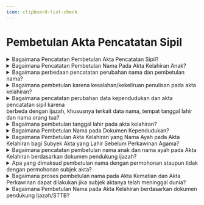 ```yaml
---
icon: clipboard-list-check
---
```


# Pembetulan Akta Pencatatan Sipil

<details>

<summary>Bagaimana Pencatatan Pembetulan Akta Pencatatan Sipil?</summary>

Berdasarkan Pasal 59 Peraturan Presiden Nomor&#x20;96 Tahun 2019 diatur bahwa Pembetulan akta&#x20;Pencatatan Sipil dilakukan pada Disdukcapil&#x20;Kabupaten/Kota atau UPT Disdukcapil Kabupaten/Kota&#x20;atau Perwakilan Republik Indonesia sesuai domisili&#x20;dengan atau tanpa permohonan dari subjek akta.

a. Persyaratan pembetulan akta Pencatatan Sipil&#x20;diajukan permohonan oleh subjek akta karena&#x20;kesalahan tulis redaksional berupa:

1. dokumen autentik yang menjadi persyaratan   &#x20;pembuatan akta Pencatatan Sipil; dan
2. kutipan akta Pencatatan Sipil dimana terdapat   &#x20;kesalahan tulis redaksional.   &#x20;Hasil pencatatan pembetulan akta pencatatan sipil   &#x20;dimaksud, Disdukcapil Kabupaten/Kota atau UPT   &#x20;Disdukcapil Kabupaten/Kota atau Perwakilan   &#x20;Republik Indonesia membuat catatan pinggir pada   &#x20;register akta Pencatatan Sipil mengenai   &#x20;pembetulan akta, menerbitkan kembali kutipan akta   &#x20;Pencatatan Sipil dan mencabut kutipan akta   &#x20;Pencatatan Sipil dari subjek akta dan kutipan akta   &#x20;Pencatatan Sipil yang telah dibetulkan diserahkan   &#x20;kepada Pemohon.

b. Pencatatan pembetulan nama termasuk bagian&#x20;pembetulan Dokumen Kependudukan berdasarkan&#x20;dokumen otentik yang menjadi dasar untuk&#x20;pembetulan sebagaimana diamanatkan dalam&#x20;Pasal 4 ayat (4) Peraturan Menteri Dalam Negeri&#x20;Nomor 73 Tahun 2022.&#x20;\
Persyaratan pembetulan nama yang harus dipenuhi&#x20;berdasarkan Surat Dirjen Dukcapil Nomor&#x20;470/13287/Dukcapil tanggal 28 September 2021&#x20;berupa:

1. permohonan dari subjek akta atau orang lain   &#x20;yang dikuasakan;
2. fotokopi dokumen autentik meliputi ijazah, buku   &#x20;nikah, pasport dll;
3. kutipan akta Pencatatan Sipil dimana terdapat   &#x20;kesalahan nama;
4. mengisi SPTJM Kebenaran data dengan 2 orang   &#x20;saksi.

Hasil pencatatan pembetulan nama, Disdukcapil&#x20;membuat catatan pinggir pada register akta\
Pencatatan Sipil mengenai pembetulan nama dan&#x20;menerbitkan kembali kutipan akta Pencatatan Sipil&#x20;serta mencabut kutipan akta Pencatatan Sipil dari&#x20;subjek akta.

c. Pembetulan akta Pencatatan Sipil tanpa&#x20;permohonan dari subjek akta dilakukan pembetulan&#x20;secara langsung oleh petugas sebelum diserahkan&#x20;kepada Pemohon sebagaimana diamanatkan dalam&#x20;Pasal 88 Permendagri Nomor 108 Tahun 2019.

**Sumber rujukan:**

* Pasal 71 ayat (1) ayat (2) dan ayat (3) UndangUndang No 23 Tahun 2006 tentang Administrasi  &#x20;Kependudukan. ([link](https://peraturan.go.id/id/uu-no-23-tahun-2006))
* Pasal 59 Peraturan Presiden Nomor 96 Tahun 2018  &#x20;tentang Persyaratan dan Tata Cara Pendaftaran  &#x20;Penduduk dan Pencatatan Sipil. ([link](https://peraturan.go.id/id/perpres-no-96-tahun-2018))
* Pasal 87 dan Pasal 88 Peraturan Menteri Dalam  &#x20;Negeri Nomor 108 Tahun 2019 tentang Peraturan  &#x20;Pelaksanaan Peraturan Presiden Nomor 96 Tahun  &#x20;2018 tentang Persyaratan dan Tata Cara Pendaftaran  &#x20;Penduduk dan Pencatatan Sipil.  ([link](https://peraturan.go.id/id/permendagri-no-108-tahun-2019))
* Peraturan Menteri Dalam Negeri Nomor 109 Tahun  &#x20;2019 tentang Formulir dan Buku Yang Digunakan  &#x20;Dalam Administrasi Kependudukan. ([link](https://peraturan.go.id/id/permendagri-no-109-tahun-2019))
* Pasal 4 ayat (4) Peraturan Menteri Dalam Negeri  &#x20;Nomor 73 Tahun 2022 tentang Pencatatan Nama pada  &#x20;Dokumen Kependudukan. ([link](https://peraturan.go.id/id/permendagri-no-73-tahun-2022))
* Keputusan Menteri Dalam Negeri Nomor 400.8.2-  &#x20;5484.Dukcapil Tahun 2022 tentang Petunjuk Teknis  &#x20;Pelayanan Pencatatan Sipil.
* Surat Dirjen Dukcapil yang ditujukan kepada Kepala  &#x20;Dinas Dukcapil di Seluruh Indonesia Nomor  &#x20;470/13287/Dukcapil tanggal 28 September 2021 hal  &#x20;Jenis Layanan, Persyaratan dan Penjelasan  &#x20;Pendaftaran Penduduk dan Pencatatan Sipil.

{% hint style="success" %}
Dibuat:  23 Juni 2025 10:00 WIB | Perubahan terakhir: 23 Juni 2025 10:00 WIB
{% endhint %}

</details>



<details>

<summary>Bagaimana Pencatatan Pembetulan Nama Pada Akta Kelahiran Anak?</summary>

Berdasarkan Peraturan Menteri Dalam Negeri&#x20;Nomor 73 Tahun 2022 yang berlaku sejak tanggal 21&#x20;April 2022, terdapat ketentuan Pasal 5 ayat (3) diatur&#x20;bahwa tata cara Pencatatan Nama pada Dokumen&#x20;Kependudukan dilarang:\
a. disingkat, kecuali tidak diartikan lain;\
b. menggunakan angka dan tanda baca; dan\
c. mencantumkan gelar pendidikan dan keagamaan&#x20;pada akta pencatatan sipil.\
Selanjutnya pada Pasal 7 ayat (1) diatur&#x20;Penduduk yang memberikan nama yang melanggar\
ketentuan Pasal 5 ayat (3), pejabat pada Disdukcapil&#x20;Kabupaten/Kota, UPT Disdukcapil Kabupaten/Kota, atau&#x20;Perwakilan Republik Indonesia tidak mencatatkan dan&#x20;menerbitkan Dokumen Kependudukan.

**Sumber rujukan:**

* Pasal 5 ayat (3) dan Pasal 7 ayat (1) Peraturan  &#x20;Menteri Dalam Negeri Nomor 73 Tahun 2022 tentang  &#x20;Pencatatan Nama pada Dokumen Kependudukan. ([link](https://peraturan.go.id/id/permendagri-no-73-tahun-2022))
* Surat Dirjen Dukcapil No. 472.11/8069/DUKCAPIL tgl  &#x20;28 April 2022 kpd Kadis Dukcapil Kota Depok.

{% hint style="success" %}
Dibuat:  23 Juni 2025 10:00 WIB | Perubahan terakhir: 23 Juni 2025 10:00 WIB
{% endhint %}

</details>



<details>

<summary>Bagaimana perbedaan pencatatan perubahan nama dan pembetulan nama?</summary>

a. Pencatatan perubahan nama diatur dalam Pasal 52&#x20;Undang-Undang Nomor 23 Tahun 2006 pada intinya&#x20;bahwa pencatatan perubahan nama dilaksanakan&#x20;berdasarkan penetapan pengadilan negeri. Dan&#x20;Pasal 4 ayat (3) Peraturan Menteri Dalam Negeri&#x20;Nomor 73 Tahun 2022 diatur bahwa Dalam hal&#x20;Penduduk melakukan perubahan nama, pencatatan&#x20;perubahan nama dilaksanakan berdasarkan&#x20;penetapan pengadilan negeri dan persyaratannya&#x20;diatur sesuai dengan ketentuan peraturan&#x20;perundang-undangan.&#x20;Hasil pencatatan perubahan, Disdukcapil membuat&#x20;catatan pinggir pada register akta Pencatatan Sipil&#x20;dan kutipan akta Pencatatan Sipil.

\
b. Pencatatan pembetulan nama diatur dalam Pasal 4&#x20;ayat (4) Peraturan Menteri Dalam Negeri Nomor 73&#x20;Tahun 2022, bahwa Dalam hal Penduduk melakukan&#x20;pembetulan nama, pencatatan pembetulan nama&#x20;termasuk bagian pembetulan Dokumen&#x20;Kependudukan berdasarkan dokumen otentik yang&#x20;menjadi dasar untuk pembetulan sesuai dengan&#x20;ketentuan peraturan perundang-undangan. Dan&#x20;Surat Dirjen Dukcapil Nomor 470/13287/Dukcapil&#x20;tanggal 28 September 2021 diatur bahwa bilamana&#x20;terdapat permohonan pembetulan nama, maka&#x20;pencatatannya termasuk dalam kategori pencatatan&#x20;pembetulan akta pencatatan sipil, dan harus&#x20;memenuhi persyaratan:

1. permohonan dari subjek akta atau orang lain   &#x20;yang dikuasakan;
2. fotokopi dokumen autentik meliputi ijazah,   &#x20;buku nikah, pasport dll;
3. kutipan akta Pencatatan Sipil dimana terdapat   &#x20;kesalahan nama;
4. mengisi SPTJM Kebenaran data dengan 2   &#x20;orang saksi (tidak perlu fotokopi KTP-el saksi).   \
   Hasil pencatatan pembetulan nama, Disdukcapil   &#x20;membuat catatan pinggir pada register akta   &#x20;Pencatatan Sipil mengenai pembetulan nama dan   &#x20;menerbitkan kembali kutipan akta Pencatatan Sipil   &#x20;serta mencabut kutipan akta Pencatatan Sipil dari   &#x20;subjek akta.

Berdasarkan penjelasan di atas dapat ditarik suatu&#x20;pemahaman bahwa kedua hal tersebut mengandung&#x20;kaidah yang berbeda?

a. Perubahan nama dilakukan apabila semua data&#x20;pada dokumen kependudukan dan dokumen&#x20;identitas lainnya namanya sama, jika ingin dikurangi&#x20;atau ditambahkan atau disisipkan satu kata atau&#x20;diganti nama secara keseluruhan harus berdasarkan&#x20;penetapan pengadilan negeri.\
\
b. Pembetulan nama, dilakukan jika nama pada&#x20;dokumen kependudukan tersebut salah atau keliru,&#x20;dan ada dokumen otentik yang benar sebagai salah&#x20;satu indikator dasar untuk dilakukan embetulan&#x20;nama ditambahkan dengan mengisi surat&#x20;pernyataan tanggung jawab mutlak (SPTJM) dengan&#x20;2 (dua)orang saksi

**Sumber rujukan:**

* Pasal 52 Undang-Undang Nomor 23 Tahun 2006  &#x20;tentang Administrasi Kependudukan.([link](https://peraturan.go.id/id/uu-no-23-tahun-2006))
* Pasal 4 ayat (3) dan ayat (4) Peraturan Menteri  &#x20;Dalam Negeri Nomor 73 Tahun 2022 tentang  &#x20;Pencatatan Nama pada Dokumen Kependudukan. (l[ink](https://peraturan.go.id/id/permendagri-no-73-tahun-2022))
* Surat Dirjen Dukcapil yang ditujukan kepada Kepala  &#x20;Dinas Dukcapil di Seluruh Indonesia Nomor  &#x20;470/13287/Dukcapil tanggal 28 September 2021 hal  &#x20;Jenis Layanan, Persyaratan dan Penjelasan  &#x20;Pendaftaran Penduduk dan Pencatatan Sipil.

{% hint style="success" %}
Dibuat:  23 Juni 2025 10:00 WIB | Perubahan terakhir: 23 Juni 2025 10:00 WIB
{% endhint %}

</details>



<details>

<summary>Bagaimana pembetulan karena kesalahan/kekeliruan penulisan pada akta kelahiran?</summary>

Berdasarkan Peraturan Menteri Dalam Negeri&#x20;Nomor 19 Tahun 2010, diatur bahwa tempat lahir yaitu&#x20;Nama Kabupaten/Kota tempat penduduk dilahirkan,&#x20;bukan nama kampung, desa/kelurahan atau kecamatan.&#x20;Apabila nyata-nyata terjadi kesalahan/kekeliruan\
dalam penulisan akta pencatatan sipil termasuk akta&#x20;kelahiran, antara lain mengenai tempat lahir, urutan&#x20;anak, jenis kelamin dan nama orang tua, maka dapat&#x20;dibetulkan oleh Pejabat Pencatatan Sipil berdasarkan&#x20;asas Contrarius Actus. Pemohon harus membuat surat\
pernyataan tanggung jawab mutlak untuk menjamin&#x20;kebenaran data yang diberikan. Pembetulan dilakukan&#x20;dengan membuat catatan pinggir pada register dan&#x20;kutipan akta pencatatan sipil. Jika kesalahan tersebut,&#x20;hanya berupa kesalahan tulis redaksional (tidak\
merubah makna), pembetulan dilakukan dengan&#x20;menarik kutipan akta yang mengalami kesalahan tulis&#x20;redaksional dan menerbitkan kembali kutipan akta serta&#x20;membuat catatan pinggir pada register akta pencatatan&#x20;sipil mengenai pembetulan tersebut.

**Sumber rujukan:**\
Surat Dirjen Dukcapil No. 472/9670/Dukcapil tgl 19&#x20;Desember 2019 kpd Kadis Dukcapil Kab.  Lebong.

{% hint style="success" %}
Dibuat:  23 Juni 2025 10:00 WIB | Perubahan terakhir: 23 Juni 2025 10:00 WIB
{% endhint %}

</details>



<details>

<summary>Bagaimana pencatatan perubahan data kependudukan dan akta pencatatan sipil karena<br>berbeda dengan ijazah, khususnya terkait data nama, tempat tanggal lahir dan nama orang tua?</summary>

a. Berdasarkan Pasal 53 Peraturan Presiden Nomor 96&#x20;Tahun 2018 diatur bahwa pencatatan perubahan&#x20;nama Penduduk harus memenuhi persyaratan&#x20;salinan penetapan pengadilan negeri.\
\
b. Merujuk Pasal 3 ayat (3) huruf a Peraturan Menteri&#x20;Dalam Negeri Nomor 74 Tahun 2015 diatur dalam&#x20;hal terjadi kesalahan penulisan tempat tanggal lahir&#x20;dilakukan dengan melampirkan dokumen sah yaitu&#x20;kutipan akta kelahiran dan/atau ijazah, selanjutnya&#x20;Pasal 6 huruf a diatur perubahan elemen data nama&#x20;dilakukan dengan cara melampirkan fotokopi kutipan&#x20;akta kelahiran atau ijazah, dan Pasal 15 ayat (1) dan&#x20;ayat (2) diatur elemen data statis tempat dan tanggal&#x20;lahir dapat dilakukan perubahan dengan cara&#x20;melampirkan fotokopi salinan penetapan pengadilan&#x20;dan menunjukkan salinan penetapan pengadilan.\
\
c. Selanjutnya pada Lampiran Format I C dan Format 2&#x20;C Permendikbud Nomor 29 Tahun 2014 tentang&#x20;pengesahan Fotokopi Ijazah/Surat Tanda Tamat&#x20;Belajar dan Penerbitan Surat Keterangan Kesalahan&#x20;penulisan Ijazah/STTB bagi sekolah masih&#x20;operasional dan sekolah sudah tidak operasional&#x20;atau tutup.&#x20;Mengenai perubahan data kependudukan (seperti nama,&#x20;tempat tanggal lahir, nama orang tua di dalam Kartu&#x20;Keluarga dan KTP-el) dan akta pencatatan sipil karena&#x20;berbeda dengan ijazah diberikan penjelasan dengan&#x20;terlebih dahulu melihat dokumen pendukung yang&#x20;menyatakan identitas sebenarnya yang ada di dalam&#x20;dokumen pendukung tersebut sebagai berikut:\
&#x20;1\. Terhadap perubahan elemen data nama pada KK&#x20;dan KTP-el dilakukan dengan melampirkan&#x20;persyaratan fotokopi kutipan akta kelahiran dan/atau&#x20;ijazah, selanjutnya elemen data tempat dan tanggal&#x20;lahir dilakukan dengan melampirkan fotokopi salinan&#x20;penetapan pengadilan; dan perubahan nama pada&#x20;akta pencatatan sipil harus memenuhi persyaratan&#x20;salinan penetapan pengadilan negeri; serta&#x20;perbaikan kesalahan penulisan pada Ijazah/STTB&#x20;yang ditandatangani oleh Kepala Dinas Pendidikan&#x20;Kabupaten/Kota dan/atau Kepala Sekolah;\
\
2\.  Terkait adanya penolakan pengadilan atas&#x20;permohonan perubahan data dari masyarakat, maka&#x20;perlu dilampirkan salinan penetapan pengadilan.

**Sumber rujukan:**

* Pasal 53 Peraturan Presiden Nomor 96 Tahun 2018  &#x20;tentang Persyaratan dan Tata Cara Pendaftaran  &#x20;Penduduk dan Pencatatan Sipil. ([link](https://peraturan.go.id/id/permendagri-no-108-tahun-2019))
* Pasal 3 ayat (3) huruf a Peraturan Menteri Dalam  &#x20;Negeri Nomor 74 Tahun 2015 Tata Cara Perubahan&#x20;  Elemen Data Penduduk Dalam Kartu Tanda  &#x20;Penduduk Elektronik.
* Lampiran Format I C dan Format 2 C Permendikbud  &#x20;Nomor 29 Tahun 2014 tentang Pengesahan Fotokopi  &#x20;Ijazah/Surat Tanda Tamat Belajar, Surat Keterangan  &#x20;Pengganti Ijazah/Surat Tanda Tamat Belajar dan  &#x20;Penerbitan Surat Keterangan Pengganti Ijazah/STTB  &#x20;Jenjang Pendidikan Dasar dan Menengah.
* Surat Dirjen Dukcapil No. 470/4544/Dukcapil tanggal  &#x20;31 Mei 2019 kepada Kadis Dukcapil Kota  &#x20;Gunungsitoli.

{% hint style="success" %}
Dibuat:  23 Juni 2025 10:00 WIB | Perubahan terakhir: 23 Juni 2025 10:00 WIB
{% endhint %}

</details>



<details>

<summary>Bagaimana pembetulan tanggal lahir pada akta kelahiran?</summary>

a. Berdasarkan Pasal 59 ayat (2) Peraturan Presiden&#x20;Nomor 96 Tahun 2018 serta Pasal 87 dan 89 ayat&#x20;(2) dan ayat (4) Peraturan Menteri Dalam Negeri&#x20;Nomor 108 Tahun 2019, diatur pembetulan akta&#x20;pencatatan sipil dilaksanakan berdasarkan dokumen&#x20;autentik yang menjadi persyaratan pembuatan akta&#x20;pencatatan sipil. Pembatalan akta pencatatan sipil&#x20;juga dapat dilakukan tanpa melalui penetapan&#x20;pengadilan / Contrarius Actus yaitu oleh Pejabat&#x20;Pencatatan Sipil. Perubahan tanggal kelahiran pada&#x20;akta kelahiran tidak berdasarkan dokumen autentik&#x20;dan juga sesuai Laporan Akhir Hasil Pemeriksaan&#x20;(LAHP) dari Ombudsman RI Perwakilan bahwa&#x20;terjadi maladministrasi dalam penerbitan&#x20;perubahan/perbaikan akta kelahiran, maka&#x20;perubahan tersebut dapat dibatalkan olen Pejabat&#x20;Pencatatan Sipil tanpa melalui penetapan&#x20;pengadilan.

b. Pembatalan dilakukan berdasarkan permohonan dari&#x20;subyek akta atau orang lain yang merasa dirugikan,&#x20;dengan tata cara menarik kutipan akta kelahiran&#x20;dimaksud dari subyek akta serta membuat catatan&#x20;pinggir pada register akta kelahiran dan menerbitkan&#x20;kembali kutipan akta kelahiran sesuai tanggal lahir&#x20;yang semula.

**Sumber rujukan:**

* Pasal 59 ayat (2) Peraturan Presiden Nomor 96  &#x20;Tahun 2018 tentang Persyaratan dan Tata Cara  &#x20;Pendaftaran Penduduk dan Pencatatan Sipil.([link](https://peraturan.go.id/id/perpres-no-96-tahun-2018))
* Pasal 87 dan 89 ayat (2) dan ayat (4) Peraturan  &#x20;Menteri Dalam Negeri Nomor 108 Tahun 2019  &#x20;tentang Peraturan Pelaksanaan Peraturan Presiden  &#x20;Nomor 96 Tahun 2018 tentang Persyaratan dan Tata  &#x20;Cara Pendaftaran Penduduk dan Pencatatan Sipil. ([link](https://peraturan.go.id/id/permendagri-no-108-tahun-2019))
* Surat Dirjen Dukcapil No. 472.11/6241/DUKCAPIL,  &#x20;Maret 2020 kepada Kadis Dukcapil Kota Subang.

{% hint style="success" %}
Dibuat:  23 Juni 2025 10:00 WIB | Perubahan terakhir: 23 Juni 2025 10:00 WIB
{% endhint %}

</details>



<details>

<summary>Bagaimana Pembetulan Nama pada DokumenKependudukan?</summary>

a. Berdasarkan Pasal 4 ayat (4) Peraturan Menteri&#x20;Dalam Negeri Nomor 73 Tahun 2022, diatur bahwa&#x20;dalam hal Penduduk melakukan pembetulan nama,&#x20;pencatatan pembetulan nama termasuk bagian&#x20;pembetulan Dokumen Kependudukan berdasarkan&#x20;dokumen otentik yang menjadi dasar untuk&#x20;pembetulan sesuai dengan ketentuan peraturan&#x20;perundang undangan.&#x20;\
\
b. Penjelasan angka 38 pada Lampiran Surat Dirjen&#x20;Dukcapil Nomor 470/13287/Dukcapil tanggal 28&#x20;September 2021 disebutkan bahwa bilamana&#x20;terdapat permohonan pembetulan nama, maka&#x20;pencatatannya termasuk dalam kategori pencatatan&#x20;pembetulan akta pencatatan sipil, dan harus&#x20;memenuhi persyaratan berupa:

1. Permohonan dari subjek akta atau orang lain   &#x20;yang dikuasakan;
2. Fotokopi dokumen otentik meliputi Ijazah, Buku   &#x20;Nikah, Pasport dll;
3. Kutipan akta pencatatan sipil dimana terdapat   &#x20;kesalahan nama; dan
4. Mengisi SPTJM Kebenaran Data dengan 2   &#x20;orang saksi.   &#x20;

Merujuk ketentuan di atas, hasil dari pencatatan&#x20;pembetulan nama yaitu Disdukcapil Kabupaten/Kota&#x20;membuat Catatan Pinggir pada Register Akta&#x20;Pencatatan Sipil mengenai pembetulan nama dan&#x20;menerbitkan kembali Kutipan Akta Pencatatan Sipil serta&#x20;mencabut Kutipan Akta Pencatatan Sipil dari subjek&#x20;akta.

**Sumber rujukan:**

* Pasal 4 ayat (4) Peraturan Menteri Dalam Negeri  &#x20;Nomor 73 Tahun 2022 tentang Pencatatan Nama  &#x20;pada Dokumen Kependudukan.
* Penjelasan angka 38 pada Lampiran Surat Dirjen  &#x20;Dukcapil yang ditujukan kepada Kepala Disdukcapil  &#x20;di Seluruh Indonesia Nomor 470/13287/Dukcapil  &#x20;tanggal 28 September 2021 hal Jenis Layanan,  &#x20;Persyaratan dan Penjelasan Pendaftaran Penduduk  &#x20;dan Pencatatan Sipil.
* Surat Dirjen Dukcapil No. 400.8.6.7/5492/DUKCAPIL  &#x20;tgl 20 Juni 2023 kpd Kadis Dukcapil Kab. Pasuruan.

{% hint style="success" %}
Dibuat:  23 Juni 2025 10:00 WIB | Perubahan terakhir: 23 Juni 2025 10:00 WIB
{% endhint %}

</details>



<details>

<summary>Bagaimana Pembetulan Akta Kelahiran yang Nama Ayah pada Akta Kelahiran bagi Subyek Akta yang Lahir Sebelum Perkawinan Agama?</summary>

Berdasarkan Peraturan Menteri Dalam Negeri Nomor&#x20;108 Tahun 2019, pada:\
a. Pasal 48 ayat (2) diatur bahwa dalam hal pencatatan&#x20;kelahiran tidak dapat memenuhi persyaratan berupa&#x20;buku nikah/kutipan akta perkawinan atau bukti lain&#x20;yang sah; dan status hubungan dalam keluarga pada&#x20;Kartu Keluarga menunjukan status hubungan&#x20;perkawinan sebagai suami istri, dilakukan pencatatan&#x20;dalam Register Akta Kelahiran dan Kutipan Akta&#x20;Kelahiran sebagai Anak Ayah dan Ibu dengan&#x20;tambahan Frasa, yaitu: yang perkawinannya belum&#x20;tercatat sesuai dengan ketentuan peraturan&#x20;perundang-undangan.\
\
b. Pasal 87 (2) huruf d dan e, disebutkan bahwa&#x20;pencatatan Pembetulan Akta Pencatatan Sipil&#x20;dilakukan oleh Pejabat Pencatatan Sipil dengan&#x20;membuat Catatan Pinggir pada Register Akta&#x20;Pencatatan Sipil mengenai pembetulan Akta,&#x20;menerbitkan kembali Kutipan Akta Pencatatan Sipil&#x20;dan mencabut Kutipan Akta Pencatatan Sipil dari&#x20;subjek akta.

Merujuk ketentuan di atas, Akta Kelahiran anak seorang&#x20;Ibu dapat dilakukan pembetulan menjadi anak Ayah dan&#x20;Ibu dengan tambahan frasa dimaksud, apabila pada&#x20;saat anak tersebut dilahirkan orang tuanya sudah&#x20;menunjukkan sebagai suami istri dalam Kartu Keluarga,&#x20;dengan membuat Surat Pernyataan Tanggung Jawab&#x20;Mutlak (SPTJM) Kebenaran sebagai Pasangan Suami&#x20;Istri (F-2.04). Selanjutnya Pejabat Pencatatan Sipil&#x20;membuat Catatan Pinggir pada Register Akta Kelahiran&#x20;dan menerbitkan kembali Kutipan Akta Kelahiran serta&#x20;mencabut Kutipan Akta Kelahiran lama dari subjek akta.

**Sumber rujukan:**

* Pasal 48 ayat (2) dan Pasal 87 (2) huruf d dan e  &#x20;Peraturan Menteri Dalam Negeri Nomor 108 Tahun  &#x20;2019 tentang Peraturan Pelaksanaan Peraturan  &#x20;Presiden Nomor 96 Tahun 2018 tentang Persyaratan  &#x20;dan Tata Cara Dafduk dan Pencatatan Sipil. ([link](https://peraturan.go.id/id/permendagri-no-108-tahun-2019))
* Surat Dirjen Dukcapil No. 400.8.2.2/10168/DUKCAPIL  &#x20;tgl 5 Juli 2023 kpd Kadis Dukcapil Kab Pasuruan.

{% hint style="success" %}
Dibuat:  23 Juni 2025 10:00 WIB | Perubahan terakhir: 23 Juni 2025 10:00 WIB
{% endhint %}

</details>



<details>

<summary>Bagaimana pencatatan pembetulan nama anak dan nama ayah pada Akta Kelahiran berdasarkan dokumen pendukung ijazah?</summary>

a. Berdasarkan Pasal 4 ayat (4) Peraturan Menteri&#x20;Dalam Negeri Nomor 73 Tahun 2022 diatur bahwa&#x20;dalam hal Penduduk melakukan pembetulan nama,&#x20;pencatatan pembetulan nama termasuk bagian&#x20;pembetulan Dokumen Kependudukan berdasarkan&#x20;dokumen otentik yang menjadi dasar untuk&#x20;pembetulan sesuai dengan ketentuan peraturan&#x20;perundang-undangan.

b. Penjelasan angka 38 pada Lampiran Surat Dirjen&#x20;Dukcapil Nomor 470/13287/Dukcapil tanggal 28&#x20;September 2021 diatur bahwa Bilamana terdapat&#x20;permohonan pembentulan nama, maka&#x20;pencatatannya termasuk dalam kategori pencatatan&#x20;pembetulan akta pencatatan sipil, dan harus&#x20;memenuhi persyaratan berupa:

1. permohonan dari subjek akta atau orang lain   &#x20;yang dikuasakan;
2. fotokopi dokumen autentik meliputi ijazah, buku   &#x20;nikah, pasport dll;
3. kutipan akta Pencatatan Sipil dimana terdapat   &#x20;kesalahan nama;
4. mengisi SPTJM Kebenaran data dengan 2 orang   &#x20;saksi (tidak perlu fotokopi KTP-el saksi).

Merujuk ketentuan di atas, maka pembetulan&#x20;nama anak dan nama ayah pada akta kelahiran dapat&#x20;dilakukan berdasarkan permohonan dan melampirkan&#x20;dokumen pendukung berupa ijazah dan kartu keluarga&#x20;dimaksud serta pemohon membuat Surat Pernyataan&#x20;Tanggung Jawab Mutlak (SPTJM) Kebenaran data&#x20;dengan 2 (dua) orang saksi.&#x20;Hasil pencatatan pembetulan nama yaitu&#x20;Disdukcapil Kabupaten/Kota membuat catatan pinggir&#x20;pada register akta Pencatatan Sipil mengenai&#x20;pembetulan nama dan menerbitkan kembali kutipan akta\
Pencatatan Sipil serta mencabut kutipan akta&#x20;Pencatatan Sipil dari subjek akta.

**Sumber rujukan:**

* Pasal 4 ayat (4) Peraturan Menteri Dalam Negeri  &#x20;Nomor 73 Tahun 2022 tentang Pencatatan Nama  &#x20;Pada Dokumen Kependudukan.
* Penjelasan angka 38 pada Lampiran Surat Dirjen  &#x20;Dukcapil yang ditujukan kepada Kepala Dinas  &#x20;Dukcapil di Seluruh Indonesia Nomor  &#x20;470/13287/Dukcapil tanggal 28 September 2021 hal  &#x20;Jenis Layanan, Persyaratan dan Penjelasan  &#x20;Pendaftaran Penduduk dan Pencatatan Sipil.
* Surat Dirjen Kependudukan dan Pencatatan Sipil  &#x20;Nomor 400.8.2.11/12034DUKCAPIL, Tgl 15 Agustus  &#x20;2023 kpd Kadis Dukcapil Kota Medan

{% hint style="success" %}
Dibuat:  23 Juni 2025 10:00 WIB | Perubahan terakhir: 23 Juni 2025 10:00 WIB
{% endhint %}

</details>



<details>

<summary>Apa yang dimaksud pembetulan nama dengan permohonan ataupun tidak dengan permohonan subjek akta?</summary>

Pembetulan nama dengan permohonan dilakukanjika akta pencatatan sipil sudah diserahkan kepadapemohon sedangkan pembetulan nama tanpapermohonan jika akta pencatatan sipil yang diterbitkan&#x20;belum diserahkan kepada pemohon.&#x20;Persyaratan pencatatan pembetulan nama dengan&#x20;permohonan dengan memenuhi persyaratan berupa&#x20;kutipan akta pencatatan sipil/dokumen kependudukan&#x20;yang akan dibetulkan, dokumen otentik dan SPTJM&#x20;dengan 2 (dua) orang saksi.&#x20;Berdasarkan Pasal 87 Peraturan Menteri Dalam Negeri&#x20;Nomor 108 Tahun 2019 diatur bahwa Pencatatan&#x20;pembetulan akta Pencatatan Sipil yang telah memenuhi&#x20;persyaratan dilakukan dengan tata cara:

a. Pemohon mengisi dan menandatangani formulir&#x20;pelaporan serta menyerahkan persyaratan\
\
b. petugas pelayanan melakukan verifikasi dan validasi&#x20;terhadap formulir pelaporan dan persyaratan&#x20;petugas pada Disdukcapil Kabupaten/Kota atau UPT&#x20;Disdukcapil Kabupaten/Kota atau Perwakilan&#x20;Republik Indonesia melakukan perekaman data ke&#x20;dalam basis data kependudukan;\
\
c. pejabat Pencatatan Sipil pada Disdukcapil&#x20;Kabupaten/Kota atau UPT Disdukcapil\
Kabupaten/Kota atau Perwakilan Republik Indonesia&#x20;membuat catatan pinggir pada register akta&#x20;Pencatatan Sipil mengenai pembetulan akta;\
\
d. pejabat Pencatatan Sipil sebagaimana dimaksud&#x20;dalam huruf d, menerbitkan kembali kutipan akta&#x20;Pencatatan Sipil dan mencabut kutipan akta&#x20;Pencatatan Sipil dari subjek akta; dan\
\
e. kutipan akta Pencatatan Sipil yang telah dibetulkan&#x20;diserahkan kepada Pemohon.

**Sumber rujukan:**\
Pasal 86, Pasal 87 dan Pasal 88 Peraturan Menteri&#x20;Dalam Negeri 108 Tahun 2019 tentang Peraturan&#x20;Pelaksanaan Peraturan Presiden Nomor 96 Tahun 2018&#x20;tentang Persyaratan dan Tata Cara Pendaftaran&#x20;Penduduk dan Pencatatan Sipil.

{% hint style="success" %}
Dibuat:  23 Juni 2025 10:00 WIB | Perubahan terakhir: 23 Juni 2025 10:00 WIB
{% endhint %}

</details>



<details>

<summary>Bagaimana proses pembetulan nama pada Akta Kematian dan Akta Perkawinan dapat dilakukan jika subjek aktanya telah meninggal dunia?</summary>

Proses pembetulan nama pada Akta Kematian&#x20;dan Akta Perkawinan bagi subjek akta yang telah&#x20;meninggal dunia dapat dilakukan dengan mengacu pada&#x20;ketentuan yang diatur dalam Pasal 4 ayat (4) Peraturan&#x20;Menteri Dalam Negeri Nomor 73 Tahun 2022 tentang&#x20;Pencatatan Nama pada Dokumen Kependudukan,&#x20;berdasarkan dokumen otentik yang menjadi dasar untuk&#x20;pembetulan sesuai dengan ketentuan peraturan&#x20;perundang-undangan.&#x20;Untuk melakukan pembetulan nama pada Akta&#x20;Kematian dan Akta Perkawinan, diperlukan dokumen&#x20;pendukung seperti Akta Kelahiran dan Ijazah. Selain itu,&#x20;harus dibuat Surat Pernyataan Tanggung Jawab Mutlak&#x20;(SPTJM) yang ditandatangani oleh 2 (dua) orang saksi.\
Dengan adanya dokumen pendukung dan SPTJM&#x20;tersebut, pencatatan pembetulan nama pada Akta&#x20;Kematian dan Akta Perkawinan dapat dilakukan&#x20;meskipun subjek aktanya telah meninggal dunia.

\
**Sumber rujukan:**

* Peraturan Menteri Dalam Negeri Nomor 73 Tahun  &#x20;2022 tentang Pencatatan Nama pada Dokumen  &#x20;Kependudukan; ([link](https://peraturan.go.id/id/permendagri-no-73-tahun-2022))
* Surat Dirjen Dukcapil No. 400.8.2.2/2119/Dukcapil tgl  &#x20;20 Februari 2024 kepada Kepala Disdukcapil Provinsi  &#x20;DKI Jakarta tentang Penjelasan Pembetulan Nama  &#x20;Pada Akta Kematian dan Akta Perkawinan.

{% hint style="success" %}
Dibuat:  23 Juni 2025 10:00 WIB | Perubahan terakhir: 23 Juni 2025 10:00 WIB
{% endhint %}

</details>



<details>

<summary>Bagaimana Pembetulan Nama pada Akta Kelahiran berdasarkan dokumen pendukung Ijazah/STTB?</summary>

a. Berdasarkan Pasal 52 Undang-Undang Nomor 23&#x20;Tahun 2006, Pasal 53 Peraturan Presiden Nomor&#x20;Nomor 96 Tahun 2018 dan Pasal 80 Peraturan&#x20;Menteri Dalam Negeri Nomor 108 Tahun 2019 yang&#x20;intinya diatur bahwa pencatatan perubahan nama&#x20;dilaksanakan berdasarkan penetapan pengadilan&#x20;dengan membuat catatan pinggir pada register akta&#x20;pencatatan sipil dan kutipan akta pencatatan sipil.

\
b. Pasal 71 Undang-Undang Nomor 23 Tahun 2006&#x20;diatur bahwa pembetulan akta pencatatan sipil&#x20;hanya dilakukan untuk akta yang mengalami&#x20;kesalahan tulis redaksional.

c. Selanjutnya Pasal 4 ayat (4) Peraturan Menteri&#x20;Dalam Negeri Nomor 73 Tahun 2022 diatur bahwa&#x20;dalam hal penduduk melakukan pembetulan nama,&#x20;pencatatan pembetulan nama termasuk bagian&#x20;pembetulan dokumen kependudukan berdasarkan&#x20;dokumen otentik yang menjadi dasar untuk&#x20;pembetulan sesuai dengan ketentuan peraturan&#x20;perundang-undangan.&#x20;

d. Merujuk ketentuan tersebut di atas, disampaikan&#x20;penjelasan sebagai berikut:

1. Perubahan nama pada akta pencatatan sipil   &#x20;termasuk akta kelahiran harus memenuhi   \
   persyaratan salinan penetapan pengadilan   &#x20;negeri.
2. Pembetulan nama pada akta pencatatan sipil,   &#x20;dapat dilakukan tanpa penetapan pengadilan   &#x20;apabila ada dokumen otentik yang menjadi   &#x20;dasar pembetulan dan tidak berubah   &#x20;sepenuhnya/sama sekali. Pembetulan tersebut   &#x20;juga berlaku terhadap akta kelahiran yang   &#x20;diterbitkan terlebih dahulu dari pada ijazahnya.

e. Merujuk Peraturan Menteri Pendidikan dan&#x20;Kebudayaan Nomor 29 Tahun 2014 pada Lampiran&#x20;Format 1 C dan Format 2 C, yang intinya diatur&#x20;bahwa kesalahan penulisan ijazah/STTB dapat&#x20;dilakukan perbaikan/pembetulan berdasarkan surat&#x20;keterangan yang ditandatangani oleh Kepala Dinas&#x20;Pendidikan Kabupaten/Kota dan/atau Kepala&#x20;Sekolah.

**Sumber rujukan:**

* Pasal 52 Undang-Undang Nomor 23 Tahun 2006,  &#x20;Pasal 53 Peraturan Presiden Nomor Nomor 96 Tahun  &#x20;2018 dan Pasal 80 Peraturan Menteri Dalam Negeri  &#x20;Nomor 108 Tahun 2019. ([link](https://peraturan.go.id/id/uu-no-23-tahun-2006)) ([link](https://peraturan.go.id/id/perpres-no-96-tahun-2018)) ([link](https://peraturan.go.id/id/permendagri-no-108-tahun-2019))
* Pasal 71 Undang-Undang Nomor 23 Tahun 2006.([link](https://peraturan.go.id/id/uu-no-23-tahun-2006))
* Pasal 4 ayat (4) Peraturan Menteri Dalam Negeri  &#x20;Nomor 73 Tahun 2022. ([link](https://peraturan.go.id/id/permendagri-no-73-tahun-2022))
* Peraturan Menteri Pendidikan dan Kebudayaan  &#x20;Nomor 29 Tahun 2014 pada Lampiran Format 1 C dan  &#x20;Format 2 C.
* Surat Dirjen ke Kepala Disdukcapil Kab. Kulon Progo  &#x20;Nomor 400.8.2.2/2120/Dukcapil tgl 20 Februari 2024  &#x20;Hal Pembetulan Nama pada Akta kelahiran

{% hint style="success" %}
Dibuat:  23 Juni 2025 10:00 WIB | Perubahan terakhir: 23 Juni 2025 10:00 WIB
{% endhint %}

</details>
